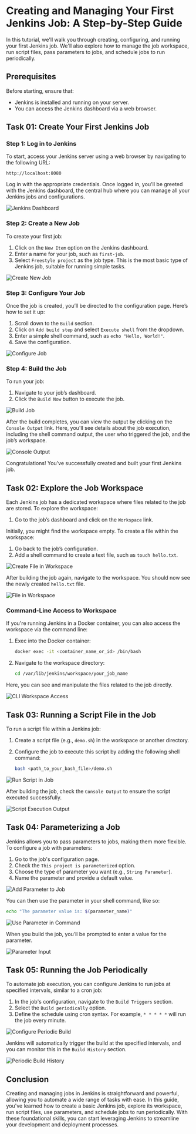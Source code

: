 # Creating and Managing Your First Jenkins Job: A Step-by-Step Guide

In this tutorial, we'll walk you through creating, configuring, and running your first Jenkins job. We'll also explore how to manage the job workspace, run script files, pass parameters to jobs, and schedule jobs to run periodically.

## Prerequisites

Before starting, ensure that:
- Jenkins is installed and running on your server.
- You can access the Jenkins dashboard via a web browser.

## Task 01: Create Your First Jenkins Job

### Step 1: Log in to Jenkins

To start, access your Jenkins server using a web browser by navigating to the following URL:

```plaintext
http://localhost:8080
```

Log in with the appropriate credentials. Once logged in, you'll be greeted with the Jenkins dashboard, the central hub where you can manage all your Jenkins jobs and configurations.

![Jenkins Dashboard](./images/image.png)

### Step 2: Create a New Job

To create your first job:

1. Click on the `New Item` option on the Jenkins dashboard.
2. Enter a name for your job, such as `first-job`.
3. Select `Freestyle project` as the job type. This is the most basic type of Jenkins job, suitable for running simple tasks.

![Create New Job](./images/image-1.png)

### Step 3: Configure Your Job

Once the job is created, you’ll be directed to the configuration page. Here’s how to set it up:

1. Scroll down to the `Build` section.
2. Click on `Add build step` and select `Execute shell` from the dropdown.
3. Enter a simple shell command, such as `echo "Hello, World!"`.
4. Save the configuration.

![Configure Job](./images/image-2.png)

### Step 4: Build the Job

To run your job:

1. Navigate to your job’s dashboard.
2. Click the `Build Now` button to execute the job.

![Build Job](./images/image-3.png)

After the build completes, you can view the output by clicking on the `Console Output` link. Here, you'll see details about the job execution, including the shell command output, the user who triggered the job, and the job’s workspace.

![Console Output](./images/image-5.png)

Congratulations! You’ve successfully created and built your first Jenkins job.

## Task 02: Explore the Job Workspace

Each Jenkins job has a dedicated workspace where files related to the job are stored. To explore the workspace:

1. Go to the job’s dashboard and click on the `Workspace` link.

Initially, you might find the workspace empty. To create a file within the workspace:

1. Go back to the job’s configuration.
2. Add a shell command to create a text file, such as `touch hello.txt`.

![Create File in Workspace](./images/image-6.png)

After building the job again, navigate to the workspace. You should now see the newly created `hello.txt` file.

![File in Workspace](./images/image-7.png)

### Command-Line Access to Workspace

If you're running Jenkins in a Docker container, you can also access the workspace via the command line:

1. Exec into the Docker container:

   ```bash
   docker exec -it <container_name_or_id> /bin/bash
   ```

2. Navigate to the workspace directory:

   ```bash
   cd /var/lib/jenkins/workspace/your_job_name
   ```

Here, you can see and manipulate the files related to the job directly.

![CLI Workspace Access](./images/image-8.png)

## Task 03: Running a Script File in the Job

To run a script file within a Jenkins job:

1. Create a script file (e.g., `demo.sh`) in the workspace or another directory.
2. Configure the job to execute this script by adding the following shell command:

   ```bash
   bash <path_to_your_bash_file>/demo.sh
   ```

![Run Script in Job](./images/image-13.png)

After building the job, check the `Console Output` to ensure the script executed successfully.

![Script Execution Output](./images/image-14.png)

## Task 04: Parameterizing a Job

Jenkins allows you to pass parameters to jobs, making them more flexible. To configure a job with parameters:

1. Go to the job's configuration page.
2. Check the `This project is parameterized` option.
3. Choose the type of parameter you want (e.g., `String Parameter`).
4. Name the parameter and provide a default value.

![Add Parameter to Job](./images/image-16.png)

You can then use the parameter in your shell command, like so:

```bash
echo "The parameter value is: $(parameter_name)"
```

![Use Parameter in Command](./images/image-18.png)

When you build the job, you’ll be prompted to enter a value for the parameter.

![Parameter Input](./images/image-19.png)

## Task 05: Running the Job Periodically

To automate job execution, you can configure Jenkins to run jobs at specified intervals, similar to a cron job:

1. In the job's configuration, navigate to the `Build Triggers` section.
2. Select the `Build periodically` option.
3. Define the schedule using cron syntax. For example, `* * * * *` will run the job every minute.

![Configure Periodic Build](./images/image-10.png)

Jenkins will automatically trigger the build at the specified intervals, and you can monitor this in the `Build History` section.

![Periodic Build History](./images/image-15.png)

## Conclusion

Creating and managing jobs in Jenkins is straightforward and powerful, allowing you to automate a wide range of tasks with ease. In this guide, you've learned how to create a basic Jenkins job, explore its workspace, run script files, use parameters, and schedule jobs to run periodically. With these foundational skills, you can start leveraging Jenkins to streamline your development and deployment processes.